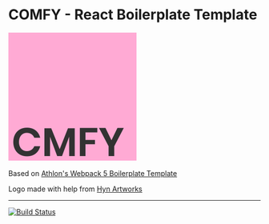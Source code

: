 # COMFY - React Boilerplate Template

![alt text][logo]

Based on [Athlon's Webpack 5 Boilerplate Template](https://github.com/WeAreAthlon/frontend-webpack-boilerplate)

Logo made with help from [Hyn Artworks](https://www.instagram.com/hyandika/?hl=en)

***

[![Build Status](https://travis-ci.com/tsanyqudsi/cmfy.svg?branch=master)](https://travis-ci.com/tsanyqudsi/cmfy)

[logo]: ./src/assets/images/cmfy.svg "CMFY Logo"